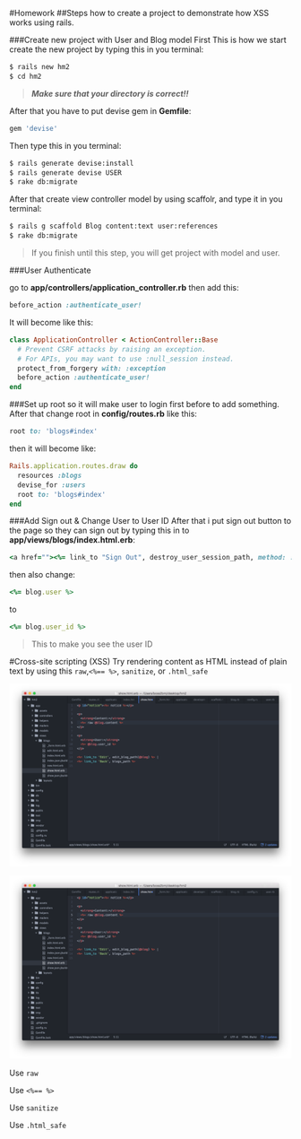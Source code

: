 #Homework
##Steps how to create a project to demonstrate how XSS works using rails.

###Create new project with User and Blog model
First This is how we start create the new project by typing this in you terminal:

```bash
$ rails new hm2
$ cd hm2
```
>***Make sure that your directory is correct!!***

After that you have to put devise gem in **Gemfile**:

```ruby
gem 'devise'
```
Then type this in you terminal:

```bash
$ rails generate devise:install
$ rails generate devise USER
$ rake db:migrate
```
After that create view controller model by using scaffolr, and type it in you terminal:

```bash
$ rails g scaffold Blog content:text user:references
$ rake db:migrate
```

>If you finish until this step, you will get project with model and user.

###User Authenticate

go to **app/controllers/application_controller.rb** then add this:

```ruby
before_action :authenticate_user!
```
It will become like this:

```ruby
class ApplicationController < ActionController::Base
  # Prevent CSRF attacks by raising an exception.
  # For APIs, you may want to use :null_session instead.
  protect_from_forgery with: :exception
  before_action :authenticate_user!
end

```
###Set up root
so it will make user to login first before to add something. After that change root in **config/routes.rb** like this:

```ruby
root to: 'blogs#index'
```
then it will become like:

```ruby
Rails.application.routes.draw do
  resources :blogs
  devise_for :users
  root to: 'blogs#index'
end
```
###Add Sign out & Change User to User ID
After that i put sign out button to the page so they can sign out by typing this in to **app/views/blogs/index.html.erb**:

```ruby
<a href=""><%= link_to "Sign Out", destroy_user_session_path, method: :delete %><br></a>
```
then also change:

```ruby
<%= blog.user %>
```
to

```ruby
<%= blog.user_id %>
```

> This to make you see the user ID



#Cross-site scripting (XSS)
Try rendering content as HTML instead of plain text by using this ```raw```,```<%== %>```, ```sanitize```, or ```.html_safe ```

![ddd](/app/assets/images/img1.png)



![ddd](/images/img1.png)


Use ```raw```

Use ```<%== %>```

Use ```sanitize```

Use ```.html_safe ```
